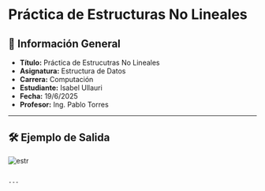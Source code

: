 
# Práctica de Estructuras No Lineales

## 📌 Información General

- **Título:** Práctica de Estrucutras No Lineales
- **Asignatura:** Estructura de Datos
- **Carrera:** Computación
- **Estudiante:** Isabel Ullauri
- **Fecha:** 19/6/2025
- **Profesor:** Ing. Pablo Torres

---

## 🛠️ Ejemplo de Salida

![estr](https://github.com/user-attachments/assets/04b3207d-3e9e-4182-810a-c0cad1d5fcb5)




```

---
